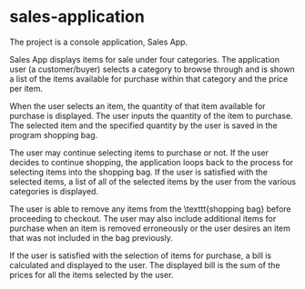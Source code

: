 # sales-application

The project is a console application, Sales App.

Sales App displays items for sale under four categories. The application user (a customer/buyer) selects a category to browse through and is shown a list of the items available for purchase within that category and the price per item. 

When the user selects an item, the quantity of that item available for purchase is displayed. The user inputs the quantity of the item to purchase. The selected item and the specified quantity by the user is saved in the program shopping bag.

The user may continue selecting items to purchase or not. If the user decides to continue shopping, the application loops back to the process for selecting items into the shopping bag. If the user is satisfied with the selected items, a list of all of the selected items by the user from the various categories is displayed. 

The user is able to remove any items from the \texttt{shopping bag} before proceeding to checkout. The user may also include additional items for purchase when an item is removed erroneously or the user desires an item that was not included in the bag previously.

If the user is satisfied with the selection of items for purchase, a bill is calculated and displayed to the user. The displayed bill is the sum of the prices for all the items selected by the user.
